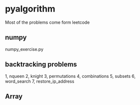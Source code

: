 # pyalgorithm

Most of the problems come form leetcode

## numpy
numpy_exercise.py

## backtracking problems
1, nqueen
2, knight
3, permutations
4, combinations
5, subsets
6, word_search
7, restore_ip_address

## Array
